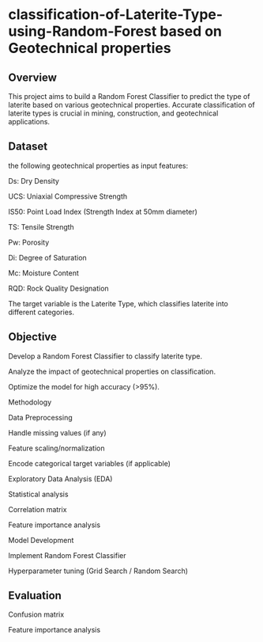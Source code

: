 # classification-of-Laterite-Type-using-Random-Forest based on Geotechnical properties

## Overview

This project aims to build a Random Forest Classifier to predict the type of laterite based on various geotechnical properties. Accurate classification of laterite types is crucial in mining, construction, and geotechnical applications.

## Dataset

the following geotechnical properties as input features:

Ds: Dry Density

UCS: Uniaxial Compressive Strength

IS50: Point Load Index (Strength Index at 50mm diameter)

TS: Tensile Strength

Pw: Porosity

Di: Degree of Saturation

Mc: Moisture Content

RQD: Rock Quality Designation

The target variable is the Laterite Type, which classifies laterite into different categories.

## Objective

Develop a Random Forest Classifier to classify laterite type.

Analyze the impact of geotechnical properties on classification.

Optimize the model for high accuracy (>95%).

Methodology

Data Preprocessing

Handle missing values (if any)

Feature scaling/normalization

Encode categorical target variables (if applicable)

Exploratory Data Analysis (EDA)

Statistical analysis

Correlation matrix

Feature importance analysis

Model Development

Implement Random Forest Classifier

Hyperparameter tuning (Grid Search / Random Search)

## Evaluation


Confusion matrix

Feature importance analysis

